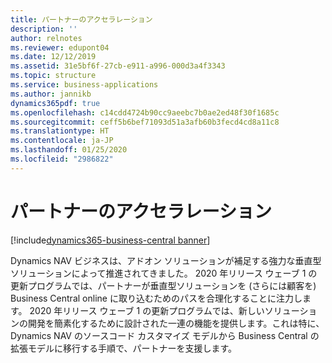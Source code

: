 ```yaml
---
title: パートナーのアクセラレーション
description: ''
author: relnotes
ms.reviewer: edupont04
ms.date: 12/12/2019
ms.assetid: 31e5bf6f-27cb-e911-a996-000d3a4f3343
ms.topic: structure
ms.service: business-applications
ms.author: jannikb
dynamics365pdf: true
ms.openlocfilehash: c14cdd4724b90cc9aeebc7b0ae2ed48f30f1685c
ms.sourcegitcommit: ceff5b6bef71093d51a3afb60b3fecd4cd8a11c8
ms.translationtype: HT
ms.contentlocale: ja-JP
ms.lasthandoff: 01/25/2020
ms.locfileid: "2986822"
---
```

# <a name="partner-acceleration"></a>パートナーのアクセラレーション

[!include[dynamics365-business-central banner](../includes/dynamics365-business-central.md)]

<!--structure start-->
Dynamics NAV ビジネスは、アドオン ソリューションが補足する強力な垂直型ソリューションによって推進されてきました。 2020 年リリース ウェーブ 1 の更新プログラムでは、パートナーが垂直型ソリューションを (さらには顧客を) Business Central online に取り込むためのパスを合理化することに注力します。 2020 年リリース ウェーブ 1 の更新プログラムでは、新しいソリューションの開発を簡素化するために設計された一連の機能を提供します。これは特に、Dynamics NAV のソースコード カスタマイズ モデルから Business Central の拡張モデルに移行する手順で、パートナーを支援します。
<!--structure end-->



